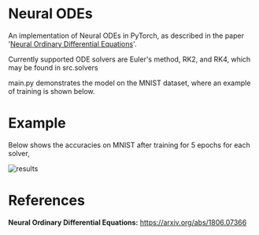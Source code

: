 # Neural ODEs

An implementation of Neural ODEs in PyTorch, as described in the paper '[Neural Ordinary Differential Equations](https://arxiv.org/abs/1806.07366)'.

Currently supported ODE solvers are Euler's method, RK2, and RK4, which may be found in src.solvers

main.py demonstrates the model on the MNIST dataset, where an example of training is shown below.

# Example

Below shows the accuracies on MNIST after training for 5 epochs for each solver,

![results](images/accuracies.png)

# References

**Neural Ordinary Differential Equations:** https://arxiv.org/abs/1806.07366
